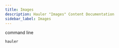 ```yaml
---
title: Images
description: Hauler "Images" Content Documentation
sidebar_label: Images
---
```


command line

```bash
hauler
```
